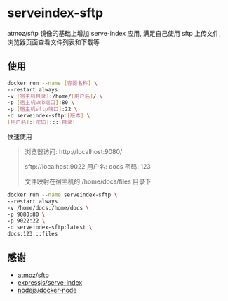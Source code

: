 # serveindex-sftp

atmoz/sftp 镜像的基础上增加 serve-index 应用, 满足自己使用 sftp 上传文件, 浏览器页面查看文件列表和下载等



## 使用

```bash
docker run --name [容器名称] \
--restart always
-v [宿主机目录]:/home/[用户名]/ \
-p [宿主机web端口]:80 \
-p [宿主机sftp端口]:22 \
-d serveindex-sftp:[版本] \
[用户名]:[密码]:::[目录]
```

快速使用

> 浏览器访问: http://localhost:9080/
>
> sftp://localhost:9022  用户名: docs  密码: 123
>
> 文件映射在宿主机的 /home/docs/files 目录下

```bash
docker run --name serveindex-sftp \
--restart always
-v /home/docs:/home/docs \
-p 9080:80 \
-p 9022:22 \
-d serveindex-sftp:latest \
docs:123:::files
```



## 感谢

- [atmoz/sftp](https://github.com/atmoz/sftp)
- [expressjs/serve-index](https://github.com/expressjs/serve-index)
- [nodejs/docker-node](https://github.com/nodejs/docker-node)